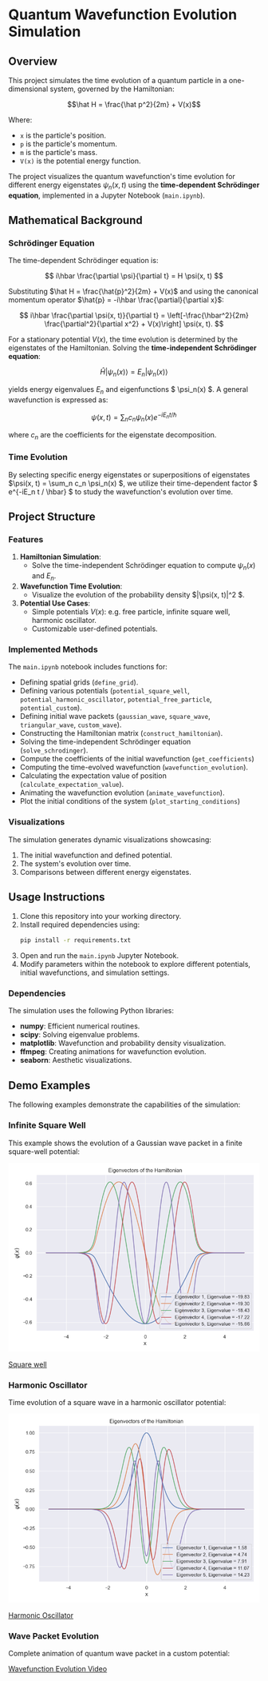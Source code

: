 # Quantum Wavefunction Evolution Simulation

## Overview
This project simulates the time evolution of a quantum particle in a one-dimensional system, governed by the Hamiltonian:

$$\hat H = \frac{\hat p^2}{2m} + V(x)$$

Where:
- `x` is the particle's position.
- `p` is the particle's momentum.
- `m` is the particle's mass.
- `V(x)` is the potential energy function.

The project visualizes the quantum wavefunction's time evolution for different energy eigenstates $\psi_n(x, t)$ using the **time-dependent Schrödinger equation**, implemented in a Jupyter Notebook (`main.ipynb`).

## Mathematical Background

### Schrödinger Equation
The time-dependent Schrödinger equation is:
    
$$ i\hbar \frac{\partial \psi}{\partial t} = H \psi(x, t) $$

Substituting $\hat H = \frac{\hat{p}^2}{2m} + V(x)$ and using the canonical momentum operator $\hat{p} = -i\hbar \frac{\partial}{\partial x}$:

$$
i\hbar \frac{\partial \psi(x, t)}{\partial t} = \left[-\frac{\hbar^2}{2m} \frac{\partial^2}{\partial x^2} + V(x)\right] \psi(x, t).
$$

For a stationary potential $V(x)$, the time evolution is determined by the eigenstates of the Hamiltonian. Solving the **time-independent Schrödinger equation**:

$$
\hat H | \psi_n(x) \rangle = E_n | \psi_n(x) \rangle
$$

yields energy eigenvalues $E_n$ and eigenfunctions $ \psi_n(x) $.  A general wavefunction is expressed as:
    
$$
\psi(x, t) = \sum_n c_n \psi_n(x) e^{-iE_n t / \hbar}
$$

where $c_n$ are the coefficients for the eigenstate decomposition.

### Time Evolution
By selecting specific energy eigenstates or superpositions of eigenstates $\psi(x, t) = \sum_n c_n \psi_n(x) $, we utilize their time-dependent factor $ e^{-iE_n t / \hbar} $ to study the wavefunction's evolution over time.

## Project Structure

### Features
1. **Hamiltonian Simulation**:
    - Solve the time-independent Schrödinger equation to compute $\psi_n(x)$ and $E_n$.
2. **Wavefunction Time Evolution**:
    - Visualize the evolution of the probability density $|\psi(x, t)|^2 $.
3. **Potential Use Cases**:
    - Simple potentials $V(x)$: e.g. free particle, infinite square well, harmonic oscillator.
    - Customizable user-defined potentials.

### Implemented Methods

The `main.ipynb` notebook includes functions for:

- Defining spatial grids (`define_grid`).
- Defining various potentials (`potential_square_well`, `potential_harmonic_oscillator`, `potential_free_particle`, `potential_custom`).
- Defining initial wave packets (`gaussian_wave`, `square_wave`, `triangular_wave`, `custom_wave`).
- Constructing the Hamiltonian matrix (`construct_hamiltonian`).
- Solving the time-independent Schrödinger equation (`solve_schrodinger`).
- Compute the coefficients of the initial wavefunction (`get_coefficients`)
- Computing the time-evolved wavefunction (`wavefunction_evolution`).
- Calculating the expectation value of position (`calculate_expectation_value`).
- Animating the wavefunction evolution (`animate_wavefunction`).
- Plot the initial conditions of the system (`plot_starting_conditions`)

### Visualizations
The simulation generates dynamic visualizations showcasing:
1. The initial wavefunction and defined potential.
2. The system's evolution over time.
3. Comparisons between different energy eigenstates.

## Usage Instructions
1. Clone this repository into your working directory.
2. Install required dependencies using:
   ```bash
   pip install -r requirements.txt
   ```
3. Open and run the `main.ipynb` Jupyter Notebook.
4. Modify parameters within the notebook to explore different potentials, initial wavefunctions, and simulation settings.

### Dependencies
The simulation uses the following Python libraries:
- **numpy**: Efficient numerical routines.
- **scipy**: Solving eigenvalue problems.
- **matplotlib**: Wavefunction and probability density visualization.
- **ffmpeg**: Creating animations for wavefunction evolution.
- **seaborn**: Aesthetic visualizations.

## Demo Examples

The following examples demonstrate the capabilities of the simulation:

### Infinite Square Well

This example shows the evolution of a Gaussian wave packet in a finite square-well potential:

![Finite Square Well](Examples/wavefunction_well_gaussian.png)

[Square well](Examples/wavefunction_harmonic_square.mp4)

### Harmonic Oscillator

Time evolution of a square wave in a harmonic oscillator potential:

![Harmonic Oscillator](Examples/wavefunction_harmonic_square.png)

[Harmonic Oscillator](Examples/wavefunction_harmonic_square.mp4)

### Wave Packet Evolution

Complete animation of quantum wave packet in a custom potential:

[Wavefunction Evolution Video](wavefunction.mp4)
